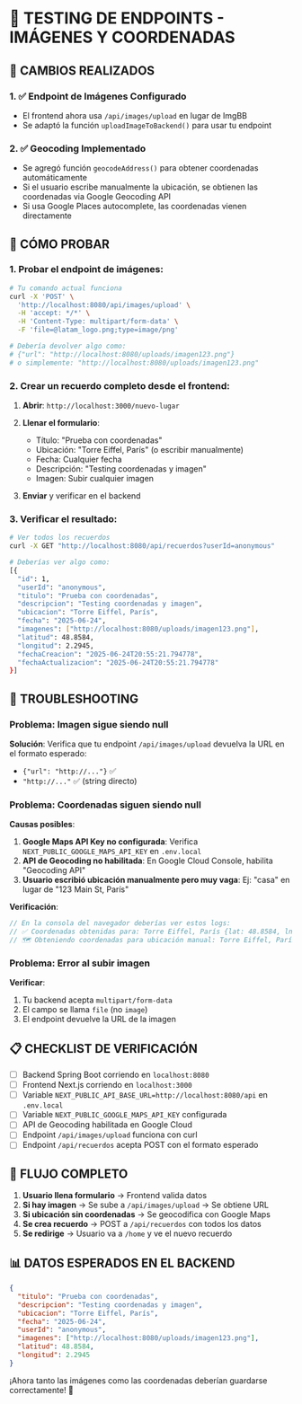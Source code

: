 # 🧪 TESTING DE ENDPOINTS - IMÁGENES Y COORDENADAS

## 🔧 CAMBIOS REALIZADOS

### 1. ✅ **Endpoint de Imágenes Configurado**
- El frontend ahora usa `/api/images/upload` en lugar de ImgBB
- Se adaptó la función `uploadImageToBackend()` para usar tu endpoint

### 2. ✅ **Geocoding Implementado**
- Se agregó función `geocodeAddress()` para obtener coordenadas automáticamente
- Si el usuario escribe manualmente la ubicación, se obtienen las coordenadas via Google Geocoding API
- Si usa Google Places autocomplete, las coordenadas vienen directamente

## 🧪 CÓMO PROBAR

### 1. **Probar el endpoint de imágenes:**
```bash
# Tu comando actual funciona
curl -X 'POST' \
  'http://localhost:8080/api/images/upload' \
  -H 'accept: */*' \
  -H 'Content-Type: multipart/form-data' \
  -F 'file=@latam_logo.png;type=image/png'

# Debería devolver algo como:
# {"url": "http://localhost:8080/uploads/imagen123.png"}
# o simplemente: "http://localhost:8080/uploads/imagen123.png"
```

### 2. **Crear un recuerdo completo desde el frontend:**

1. **Abrir**: `http://localhost:3000/nuevo-lugar`
2. **Llenar el formulario**:
   - Título: "Prueba con coordenadas"
   - Ubicación: "Torre Eiffel, París" (o escribir manualmente)
   - Fecha: Cualquier fecha
   - Descripción: "Testing coordenadas y imagen"
   - Imagen: Subir cualquier imagen

3. **Enviar** y verificar en el backend

### 3. **Verificar el resultado:**
```bash
# Ver todos los recuerdos
curl -X GET "http://localhost:8080/api/recuerdos?userId=anonymous"

# Deberías ver algo como:
[{
  "id": 1,
  "userId": "anonymous",
  "titulo": "Prueba con coordenadas",
  "descripcion": "Testing coordenadas y imagen",
  "ubicacion": "Torre Eiffel, París",
  "fecha": "2025-06-24",
  "imagenes": ["http://localhost:8080/uploads/imagen123.png"],
  "latitud": 48.8584,
  "longitud": 2.2945,
  "fechaCreacion": "2025-06-24T20:55:21.794778",
  "fechaActualizacion": "2025-06-24T20:55:21.794778"
}]
```

## 🐛 TROUBLESHOOTING

### **Problema**: Imagen sigue siendo null
**Solución**: Verifica que tu endpoint `/api/images/upload` devuelva la URL en el formato esperado:
- `{"url": "http://..."}` ✅
- `"http://..."` ✅ (string directo)

### **Problema**: Coordenadas siguen siendo null
**Causas posibles**:
1. **Google Maps API Key no configurada**: Verifica `NEXT_PUBLIC_GOOGLE_MAPS_API_KEY` en `.env.local`
2. **API de Geocoding no habilitada**: En Google Cloud Console, habilita "Geocoding API"
3. **Usuario escribió ubicación manualmente pero muy vaga**: Ej: "casa" en lugar de "123 Main St, París"

**Verificación**:
```javascript
// En la consola del navegador deberías ver estos logs:
// ✅ Coordenadas obtenidas para: Torre Eiffel, París {lat: 48.8584, lng: 2.2945}
// 🗺️ Obteniendo coordenadas para ubicación manual: Torre Eiffel, París
```

### **Problema**: Error al subir imagen
**Verificar**:
1. Tu backend acepta `multipart/form-data`
2. El campo se llama `file` (no `image`)
3. El endpoint devuelve la URL de la imagen

## 📋 CHECKLIST DE VERIFICACIÓN

- [ ] Backend Spring Boot corriendo en `localhost:8080`
- [ ] Frontend Next.js corriendo en `localhost:3000`
- [ ] Variable `NEXT_PUBLIC_API_BASE_URL=http://localhost:8080/api` en `.env.local`
- [ ] Variable `NEXT_PUBLIC_GOOGLE_MAPS_API_KEY` configurada
- [ ] API de Geocoding habilitada en Google Cloud
- [ ] Endpoint `/api/images/upload` funciona con curl
- [ ] Endpoint `/api/recuerdos` acepta POST con el formato esperado

## 🔄 FLUJO COMPLETO

1. **Usuario llena formulario** → Frontend valida datos
2. **Si hay imagen** → Se sube a `/api/images/upload` → Se obtiene URL
3. **Si ubicación sin coordenadas** → Se geocodifica con Google Maps
4. **Se crea recuerdo** → POST a `/api/recuerdos` con todos los datos
5. **Se redirige** → Usuario va a `/home` y ve el nuevo recuerdo

## 📊 DATOS ESPERADOS EN EL BACKEND

```json
{
  "titulo": "Prueba con coordenadas",
  "descripcion": "Testing coordenadas y imagen", 
  "ubicacion": "Torre Eiffel, París",
  "fecha": "2025-06-24",
  "userId": "anonymous",
  "imagenes": ["http://localhost:8080/uploads/imagen123.png"],
  "latitud": 48.8584,
  "longitud": 2.2945
}
```

¡Ahora tanto las imágenes como las coordenadas deberían guardarse correctamente! 🎉
